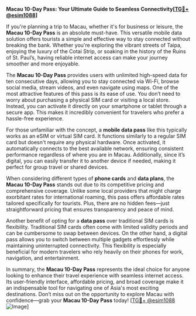 **Macau 10-Day Pass: Your Ultimate Guide to Seamless Connectivity[[TG💪+ @esim1088](https://t.me/s/esim1088)]**

If you're planning a trip to Macau, whether it's for business or leisure, the **Macau 10-Day Pass** is an absolute must-have. This versatile mobile data solution offers tourists a simple and effective way to stay connected without breaking the bank. Whether you're exploring the vibrant streets of Taipa, enjoying the luxury of the Cotai Strip, or soaking in the history of the Ruins of St. Paul’s, having reliable internet access can make your journey smoother and more enjoyable.

The **Macau 10-Day Pass** provides users with unlimited high-speed data for ten consecutive days, allowing you to stay connected via Wi-Fi, browse social media, stream videos, and even navigate using maps. One of the most attractive features of this pass is its ease of use. You don’t need to worry about purchasing a physical SIM card or visiting a local store. Instead, you can activate it directly on your smartphone or tablet through a secure app. This makes it incredibly convenient for travelers who prefer a hassle-free experience.

For those unfamiliar with the concept, a **mobile data pass** like this typically works as an eSIM or virtual SIM card. It functions similarly to a regular SIM card but doesn't require any physical hardware. Once activated, it automatically connects to the best available network, ensuring consistent performance regardless of where you are in Macau. Additionally, since it’s digital, you can easily transfer it to another device if needed, making it perfect for group travel or shared devices.

When considering different types of **phone cards** and **data plans**, the **Macau 10-Day Pass** stands out due to its competitive pricing and comprehensive coverage. Unlike some local providers that might charge exorbitant rates for international roaming, this pass offers affordable rates tailored specifically for tourists. Plus, there are no hidden fees—just straightforward pricing that ensures transparency and peace of mind.

Another benefit of opting for a **data pass** over traditional SIM cards is flexibility. Traditional SIM cards often come with limited validity periods and can be cumbersome to swap between devices. On the other hand, a digital pass allows you to switch between multiple gadgets effortlessly while maintaining uninterrupted connectivity. This flexibility is especially beneficial for modern travelers who rely heavily on their phones for work, navigation, and entertainment.

In summary, the **Macau 10-Day Pass** represents the ideal choice for anyone looking to enhance their travel experience with seamless internet access. Its user-friendly interface, affordable pricing, and broad coverage make it an indispensable tool for navigating one of Asia's most exciting destinations. Don’t miss out on the opportunity to explore Macau with confidence—grab your **Macau 10-Day Pass** today! [[TG💪+ @esim1088](https://t.me/s/esim1088) ![Image](https://i.postimg.cc/Y0z9fWf4/image.png)]